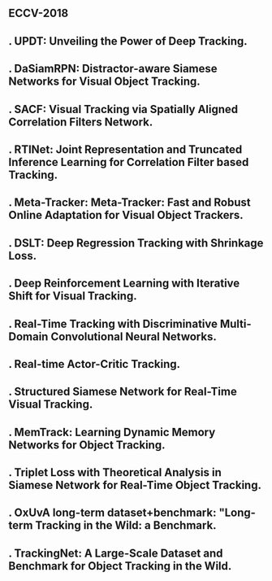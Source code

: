 
 ##   ECCV-2018
 ## . UPDT: Unveiling the Power of Deep Tracking.  
 ## . DaSiamRPN: Distractor-aware Siamese Networks for Visual Object Tracking.  
 ## . SACF: Visual Tracking via Spatially Aligned Correlation Filters Network.  
 ## . RTINet: Joint Representation and Truncated Inference Learning for Correlation Filter based Tracking.    
 ## . Meta-Tracker: Meta-Tracker: Fast and Robust Online Adaptation for Visual Object Trackers.  
 ## . DSLT: Deep Regression Tracking with Shrinkage Loss.  
 ## . Deep Reinforcement Learning with Iterative Shift for Visual Tracking.  
 ## . Real-Time Tracking with Discriminative Multi-Domain Convolutional Neural Networks.  
 ## . Real-time Actor-Critic Tracking.
 ## . Structured Siamese Network for Real-Time Visual Tracking.  
 ## . MemTrack: Learning Dynamic Memory Networks for Object Tracking.   
 ## . Triplet Loss with Theoretical Analysis in Siamese Network for Real-Time Object Tracking.  
 ## . OxUvA long-term dataset+benchmark: "Long-term Tracking in the Wild: a Benchmark.  
 ## . TrackingNet: A Large-Scale Dataset and Benchmark for Object Tracking in the Wild.  
